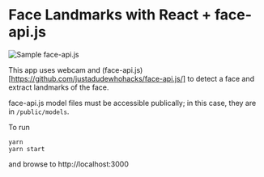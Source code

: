 # Face Landmarks with React + face-api.js
![Sample face-api.js](https://github.com/mchayapol/face-api-react/tree/main/public/sample.png "Sample face-api.js")

This app uses webcam and (face-api.js)[https://github.com/justadudewhohacks/face-api.js/] to detect a face and extract landmarks of the face.

face-api.js model files must be accessible publically; in this case, they are in `/public/models`.

To run
```
yarn
yarn start
```
and browse to http://localhost:3000